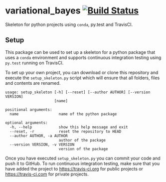 # variational_bayes [![Build Status](https://travis-ci.org/tillahoffmann/variational_bayes.svg?branch=master)](https://travis-ci.org/tillahoffmann/variational_bayes)

Skeleton for python projects using `conda`, py.test and TravisCI.

## Setup

This package can be used to set up a skeleton for a python package that uses a `conda` environment and supports
continuous integration testing using `py.test` running on TravisCI.

To set up your own project, you can download or clone this repository and execute the `setup_skeleton.py` script which
will ensure that all folders, files and contents are renamed.

```
usage: setup_skeleton [-h] [--reset] [--author AUTHOR] [--version VERSION]
                      [name]

positional arguments:
  name                  name of the python package

optional arguments:
  -h, --help            show this help message and exit
  --reset, -r           reset the repository to HEAD
  --author AUTHOR, -a AUTHOR
                        author of the package
  --version VERSION, -v VERSION
                        version of the package
```

Once you have executed `setup_skeleton.py` you can commit your code and push it to GitHub. To run continuous integration
testing, make sure that you have added the project to https://travis-ci.org for public projects or https://travis-ci.com
for private projects.
